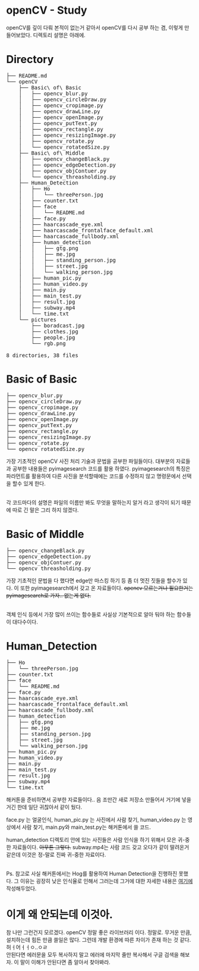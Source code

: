 # openCV - Study 
openCV를 깊이 다뤄 본적이 없는거 같아서 openCV를 다시 공부 하는 겸, 이렇게 만들어보았다. 디렉토리 설명은 아래에.

# Directory
<pre>
├── README.md                   
└── openCV
    ├── Basic\ of\ Basic
    │   ├── opencv_blur.py
    │   ├── opencv_circleDraw.py
    │   ├── opencv_cropimage.py
    │   ├── opencv_drawLine.py
    │   ├── opencv_openImage.py
    │   ├── opencv_putText.py
    │   ├── opencv_rectangle.py
    │   ├── opencv_resizingImage.py
    │   ├── opencv_rotate.py
    │   └── opencv_rotatedSize.py
    ├── Basic\ of\ Middle
    │   ├── opencv_changeBlack.py
    │   ├── opencv_edgeDetection.py
    │   ├── opencv_objContuer.py
    │   └── opencv_threasholding.py
    ├── Human_Detection
    │   ├── Ho
    │   │   └── threePerson.jpg
    │   ├── counter.txt
    │   ├── face
    │   │   └── README.md
    │   ├── face.py
    │   ├── haarcascade_eye.xml
    │   ├── haarcascade_frontalface_default.xml
    │   ├── haarcascade_fullbody.xml
    │   ├── human_detection
    │   │   ├── gtg.png
    │   │   ├── me.jpg
    │   │   ├── standing_person.jpg
    │   │   ├── street.jpg
    │   │   └── walking_person.jpg
    │   ├── human_pic.py
    │   ├── human_video.py
    │   ├── main.py
    │   ├── main_test.py
    │   ├── result.jpg
    │   ├── subway.mp4
    │   └── time.txt
    └── pictures
        ├── boradcast.jpg
        ├── clothes.jpg
        ├── people.jpg
        └── rgb.png

8 directories, 38 files
</pre>
 
# Basic of Basic
<pre>
├── opencv_blur.py
├── opencv_circleDraw.py
├── opencv_cropimage.py
├── opencv_drawLine.py
├── opencv_openImage.py
├── opencv_putText.py
├── opencv_rectangle.py
├── opencv_resizingImage.py
├── opencv_rotate.py
└── opencv_rotatedSize.py
</pre>
가장 기초적인 openCV 사진 처리 기술과 문법을 공부한 파일들이다. 대부분의 자료들과 공부한 내용들은 pyimagesearch 코드를 활용 하였다. pyimagesearch의 특징은 파라먼트를 활용하여 다른 사진을 분석할때에는 코드를 수정하지 않고 명령문에서 선택을 할수 있게 한다. <br> <br>

각 코드마다의 설명은 파일의 이름만 봐도 무엇을 말하는지 알거 라고 생각이 되기 때문에 따로 긴 말은 그리 하지 않겠다.

# Basic of Middle
<pre>
├── opencv_changeBlack.py
├── opencv_edgeDetection.py
├── opencv_objContuer.py
└── opencv_threasholding.py
</pre>
가장 기초적인 문법을 다 했다면 edge만 마스킹 하기 등 좀 더 멋진 짓들을 할수가 있다. 이 또한 pyimagesearch에서 갖고 온 자료들이다. ~~opencv 모르는거나 필요한거는 pyimagesearch로 가자.. 없는게 없다.~~ <Br> <br>

객체 인식 등에서 가장 많이 쓰이는 함수들로 사실상 기본적으로 알아 둬야 하는 함수들이 대다수이다.

# Human_Detection
<pre>
├── Ho
│   └── threePerson.jpg
├── counter.txt
├── face
│   └── README.md
├── face.py
├── haarcascade_eye.xml
├── haarcascade_frontalface_default.xml
├── haarcascade_fullbody.xml
├── human_detection
│   ├── gtg.png
│   ├── me.jpg
│   ├── standing_person.jpg
│   ├── street.jpg
│   └── walking_person.jpg
├── human_pic.py
├── human_video.py
├── main.py
├── main_test.py
├── result.jpg
├── subway.mp4
└── time.txt
</pre>
해커톤을 준비하면서 공부한 자료들이다.. 음 조만간 새로 저장소 만들어서 거기에 넣을 거긴 한데 일단 귀찮아서 같이 뒀다. <br/>

face.py 는 얼굴인식, human_pic.py 는 사진에서 사람 찾기, human_video.py 는 영상에서 사람 찾기, main.py와 main_test.py는 해커톤에서 쓸 코드.<br/>

human_detection 디렉토리 안에 있는 사진들은 사람 인식을 하기 위해서 모은 귀-중한 자료들이다. ~~아무튼 그렇다.~~ subway.mp4는 사람 코드 갖고 오다가 같이 딸려온거 같은데 이것은 정-말로 진짜 귀-중한 자료이다.  <br> <br>

Ps. 참고로 사실 해커톤에서는 Hog를 활용하여 Human Detection을 진행하진 못했다. 그 이유는 굉장히 낮은 인식율로 인해서 그러는데 그거에 대한 자세한 내용은 <a href="https://github.com/insung3511/human-detection">여기에</a> 작성해두었다.

# 이게 왜 안되는데 이것아. 
참 나만 그런건지 모르겠다. openCV 정말 좋은 라이브러리 이다. 정말로. 무거운 만큼, 설치하는데 힘든 만큼 쓸일은 많다. 그런데 개발 환경에 따른 차이가 존재 하는 것 같다. 허ㅓ어ㅓㅓㅇ..ㅇㄹ<br/>
안된다면 에러문을 모두 복사하지 말고 에러에 마지막 줄만 복사해서 구글 검색을 해보자. 이 말이 이해가 안된다면 좀 알아서 찾아봐라. 